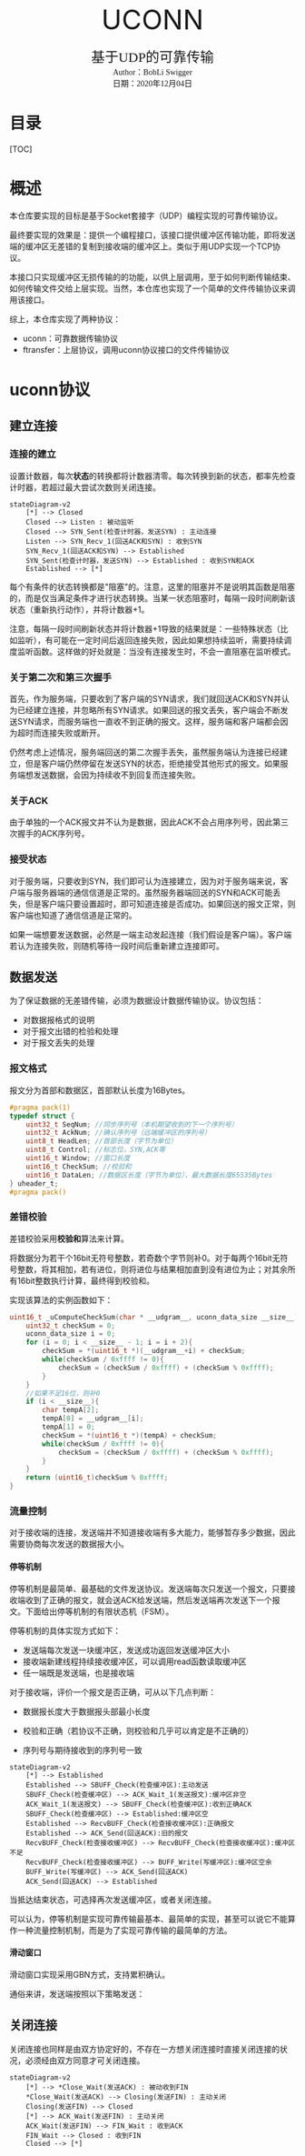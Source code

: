 <p>
	<center><font size=8>UCONN</font></center><br>
	<center><font size=5 face="楷体">基于UDP的可靠传输</font></center>
	<center><font face="楷体">Author：BobLi Swigger</font></center>
	<center><font face="楷体">日期：2020年12月04日</font></center>
</p>


<h1>目录</h1>

[TOC]

# 概述

本仓库要实现的目标是基于Socket套接字（UDP）编程实现的可靠传输协议。

最终要实现的效果是：提供一个编程接口，该接口提供缓冲区传输功能，即将发送端的缓冲区无差错的复制到接收端的缓冲区上。类似于用UDP实现一个TCP协议。

本接口只实现缓冲区无损传输的的功能，以供上层调用，至于如何判断传输结束、如何传输文件交给上层实现。当然，本仓库也实现了一个简单的文件传输协议来调用该接口。

综上，本仓库实现了两种协议：

* uconn：可靠数据传输协议
* ftransfer：上层协议，调用uconn协议接口的文件传输协议

# uconn协议

## 建立连接

### 连接的建立

设置计数器，每次**状态**的转换都将计数器清零。每次转换到新的状态，都率先检查计时器，若超过最大尝试次数则关闭连接。

```mermaid
stateDiagram-v2
	[*] --> Closed
	Closed --> Listen : 被动监听
	Closed --> SYN_Sent(检查计时器，发送SYN) : 主动连接
	Listen --> SYN_Recv_1(回送ACK和SYN) : 收到SYN
	SYN_Recv_1(回送ACK和SYN) --> Established
	SYN_Sent(检查计时器，发送SYN) --> Established : 收到SYN和ACK
	Established --> [*]
```

每个有条件的状态转换都是"阻塞"的。注意，这里的阻塞并不是说明其函数是阻塞的，而是仅当满足条件才进行状态转换。当某一状态阻塞时，每隔一段时间刷新该状态（重新执行动作），并将计数器+1。

注意，每隔一段时间刷新状态并将计数器+1导致的结果就是：一些特殊状态（比如监听），有可能在一定时间后返回连接失败，因此如果想持续监听，需要持续调度监听函数。这样做的好处就是：当没有连接发生时，不会一直阻塞在监听模式。

### 关于第二次和第三次握手

首先，作为服务端，只要收到了客户端的SYN请求，我们就回送ACK和SYN并认为已经建立连接，并忽略所有SYN请求。如果回送的报文丢失，客户端会不断发送SYN请求，而服务端也一直收不到正确的报文。这样，服务端和客户端都会因为超时而连接失败或断开。

仍然考虑上述情况，服务端回送的第二次握手丢失，虽然服务端认为连接已经建立，但是客户端仍然停留在发送SYN的状态，拒绝接受其他形式的报文。如果服务端想发送数据，会因为持续收不到回复而连接失败。

### 关于ACK

由于单独的一个ACK报文并不认为是数据，因此ACK不会占用序列号，因此第三次握手的ACK序列号。

### 接受状态

对于服务端，只要收到SYN，我们即可认为连接建立，因为对于服务端来说，客户端与服务器端的通信信道是正常的。虽然服务器端回送的SYN和ACK可能丢失，但是客户端只要设置超时，即可知道连接是否成功。如果回送的报文正常，则客户端也知道了通信信道是正常的。

如果一端想要发送数据，必然是一端主动发起连接（我们假设是客户端）。客户端若认为连接失败，则随机等待一段时间后重新建立连接即可。

## 数据发送

为了保证数据的无差错传输，必须为数据设计数据传输协议。协议包括：

* 对数据报格式的说明
* 对于报文出错的检验和处理
* 对于报文丢失的处理

### 报文格式

报文分为首部和数据区，首部默认长度为16Bytes。

```c
#pragma pack(1)
typedef struct {
    uint32_t SeqNum; //同步序列号（本机期望收到的下一个序列号）
    uint32_t AckNum; //确认序列号（远端缓冲区的序列号）
    uint8_t HeadLen; //首部长度（字节为单位）
    uint8_t Control; //标志位，SYN,ACK等
    uint16_t Window; //窗口长度
    uint16_t CheckSum; //校验和
    uint16_t DataLen; //数据区长度（字节为单位），最大数据长度65535Bytes
} uheader_t;
#pragma pack()
```

### 差错校验

差错校验采用**校验和**算法来计算。

将数据分为若干个16bit无符号整数，若奇数个字节则补0。对于每两个16bit无符号整数，将其相加，若有进位，则将进位与结果相加直到没有进位为止；对其余所有16bit整数执行计算，最终得到校验和。

实现该算法的实例函数如下：

```c
uint16_t _uComputeCheckSum(char * __udgram__, uconn_data_size __size__){
    uint32_t checkSum = 0;
    uconn_data_size i = 0;
    for (i = 0; i < __size__ - 1; i = i + 2){
        checkSum = *(uint16_t *)(__udgram__+i) + checkSum;
        while(checkSum / 0xffff != 0){
            checkSum = (checkSum / 0xffff) + (checkSum % 0xffff);
        }
    }
    //如果不足16位，则补0
    if (i < __size__){
        char tempA[2];
        tempA[0] = __udgram__[i];
        tempA[1] = 0;
        checkSum = *(uint16_t *)(tempA) + checkSum;
        while(checkSum / 0xffff != 0){
            checkSum = (checkSum / 0xffff) + (checkSum % 0xffff);
        }
    }
    return (uint16_t)checkSum % 0xffff;
}
```

### 流量控制

对于接收端的连接，发送端并不知道接收端有多大能力，能够暂存多少数据，因此需要协商每次发送的数据报大小。

#### 停等机制

停等机制是最简单、最基础的文件发送协议。发送端每次只发送一个报文，只要接收端收到了正确的报文，就会送ACK给发送端，然后发送端再次发送下一个报文。下面给出停等机制的有限状态机（FSM）。

停等机制的具体实现方式如下：

* 发送端每次发送一块缓冲区，发送成功返回发送缓冲区大小
* 接收端新建线程持续接收缓冲区，可以调用read函数读取缓冲区
* 任一端既是发送端，也是接收端

对于接收端，评价一个报文是否正确，可从以下几点判断：

* 数据报长度大于数据报头部最小长度

* 校验和正确（若协议不正确，则校验和几乎可以肯定是不正确的）
* 序列号与期待接收到的序列号一致

```mermaid
stateDiagram-v2
	[*] --> Established
	Established --> SBUFF_Check(检查缓冲区):主动发送
	SBUFF_Check(检查缓冲区) --> ACK_Wait_1(发送报文):缓冲区非空
	ACK_Wait_1(发送报文) --> SBUFF_Check(检查缓冲区):收到正确ACK
	SBUFF_Check(检查缓冲区) --> Established:缓冲区空
	Established --> RecvBUFF_Check(检查接收缓冲区):正确报文
	Established --> ACK_Send(回送ACK):旧的报文
	RecvBUFF_Check(检查接收缓冲区) --> RecvBUFF_Check(检查接收缓冲区):缓冲区不足
	RecvBUFF_Check(检查接收缓冲区) --> BUFF_Write(写缓冲区):缓冲区空余
	BUFF_Write(写缓冲区) --> ACK_Send(回送ACK)
	ACK_Send(回送ACK) --> Established
```

当抵达结束状态，可选择再次发送缓冲区，或者关闭连接。

可以认为，停等机制是实现可靠传输最基本、最简单的实现，甚至可以说它不能算作一种流量控制机制，而是为了实现可靠传输的最简单的方法。

#### 滑动窗口

滑动窗口实现采用GBN方式，支持累积确认。

通俗来讲，发送端按照以下策略发送：



## 关闭连接

关闭连接也同样是由双方协定好的，不存在一方想关闭连接时直接关闭连接的状况，必须经由双方同意才可关闭连接。

```mermaid
stateDiagram-v2
	[*] --> *Close_Wait(发送ACK) : 被动收到FIN
	*Close_Wait(发送ACK) --> Closing(发送FIN) : 主动关闭
	Closing(发送FIN) --> Closed
	[*] --> ACK_Wait(发送FIN) : 主动关闭
	ACK_Wait(发送FIN) --> FIN_Wait : 收到ACK
	FIN_Wait --> Closed : 收到FIN
	Closed --> [*]
```

